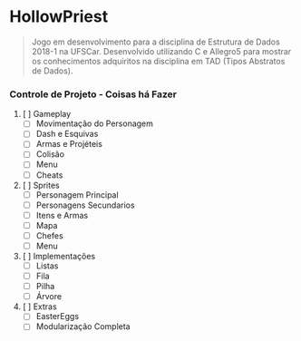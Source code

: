 # HollowPriest
> Jogo em desenvolvimento para a disciplina de Estrutura de Dados 2018-1 na UFSCar. Desenvolvido utilizando C e Allegro5 para mostrar os conhecimentos adquiritos na disciplina em TAD (Tipos Abstratos de Dados).

### Controle de Projeto - Coisas há Fazer
1. [ ] Gameplay
    * [ ] Movimentação do Personagem
    * [ ] Dash e Esquivas
    * [ ] Armas e Projéteis
    * [ ] Colisão
    * [ ] Menu
    * [ ] Cheats
2. [ ]  Sprites
    * [ ] Personagem Principal
    * [ ] Personagens Secundarios
    * [ ] Itens e Armas
    * [ ] Mapa
    * [ ] Chefes
    * [ ] Menu
3. [ ] Implementações
    * [ ] Listas
    * [ ] Fila
    * [ ] Pilha
    * [ ] Árvore
4. [ ] Extras
    * [ ] EasterEggs
    * [ ] Modularização Completa